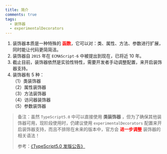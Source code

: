 ```yaml
---
title: 简介
comments: true
tags:
  - 装饰器
  - experimentalDecorators
---
```


1. 装饰器本质是一种特殊的 <strong style="color:red">函数</strong>，它可以对：类、属性、方法、参数进行扩展，同时能让代码更简简洁。
2. 装饰器自 `2015` 年在 `ECMAScript-6` 中被提出到现在，已将近 10 年。
3. 截止目前，装饰器依然是实验性特性，需要开发者手动调整配置，来开启装饰器支持。
4. 装饰器有 5 种：  
   （1）类装饰器  
   （2）属性装饰器  
   （3）方法装饰器  
   （4）访问器装饰器  
   （5）参数装饰器

> 备注：虽然 `TypeScript5.0` 中可以直接使用 **类装饰器** ，但为了确保其他装饰器可用，现阶段使用时，仍建议使用 `experimentalDecorators` 配置来开启装饰器支持，而且不排除在未来的版本中，官方会 <strong style="color:red">进一步调整</strong> 装饰器的相关语法！
>
> 参考：[《TypeScript5.0 发版公告》](https://devblogs.microsoft.com/typescript/announcing-typescript-5-0-rc/)
